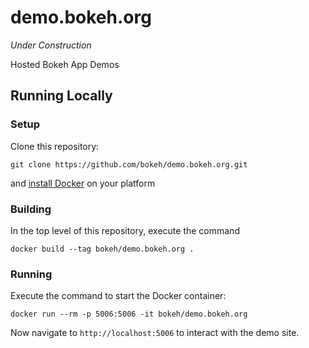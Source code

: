 # demo.bokeh.org

*Under Construction*

Hosted Bokeh App Demos

## Running Locally

### Setup

Clone this repository:
```
git clone https://github.com/bokeh/demo.bokeh.org.git
```
and [install Docker](https://docs.docker.com/install/) on your platform

### Building

In the top level of this repository, execute the command
```
docker build --tag bokeh/demo.bokeh.org .
```

### Running

Execute the command to start the Docker container:
```
docker run --rm -p 5006:5006 -it bokeh/demo.bokeh.org
```
Now navigate to ``http://localhost:5006`` to interact with the demo site.
